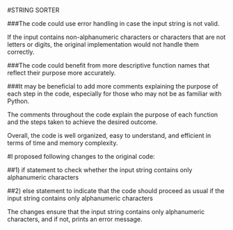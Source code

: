 #STRING SORTER

###The code could use error handling in case the input string is not valid. 

If the input contains non-alphanumeric characters or characters that are not letters or digits, the original implementation would not handle them correctly.


###The code could benefit from more descriptive function names that reflect their purpose more accurately.


###It may be beneficial to add more comments explaining the purpose of each step in the code, especially for those who may not be as familiar with Python.



The comments throughout the code explain the purpose of each function and the steps taken to achieve the desired outcome.

Overall, the code is well organized, easy to understand, and efficient in terms of time and memory complexity.


#I proposed following changes to the original code:

##1) if statement to check whether the input string contains only alphanumeric characters

##2) else statement to indicate that the code should proceed as usual if the input string contains only alphanumeric characters

The changes ensure that the input string contains only alphanumeric characters, and if not, prints an error message.



